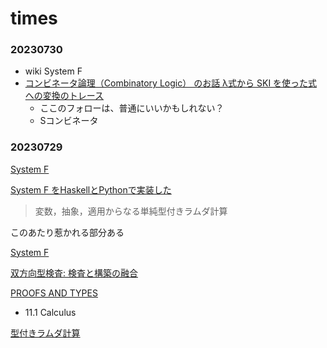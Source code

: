 # times

### 20230730

- wiki System F
- [コンビネータ論理（Combinatory Logic） のお話 λ式から SKI を使った式への変換のトレース](https://www.cs-study.com/koga/computer/clogic.html)
  - ここのフォローは、普通にいいかもしれない？
  - Sコンビネータ

### 20230729

[System F](https://ja.wikipedia.org/wiki/System_F)

[System F をHaskellとPythonで実装した](https://yigarashi.hatenablog.com/entry/2015/08/10/154353)

> 変数，抽象，適用からなる単純型付きラムダ計算

このあたり惹かれる部分ある

[System F](https://scrapbox.io/herp-technote/System_F)

[双方向型検査: 検査と構築の融合](https://mizunashi-mana.github.io/blog/posts/2023/02/bidirectional-typing/#bidirectional-typing)

[PROOFS AND TYPES](https://www.paultaylor.eu/stable/prot.pdf)

- 11.1 Calculus

[型付きラムダ計算](https://ja.wikipedia.org/wiki/%E5%9E%8B%E4%BB%98%E3%81%8D%E3%83%A9%E3%83%A0%E3%83%80%E8%A8%88%E7%AE%97)
